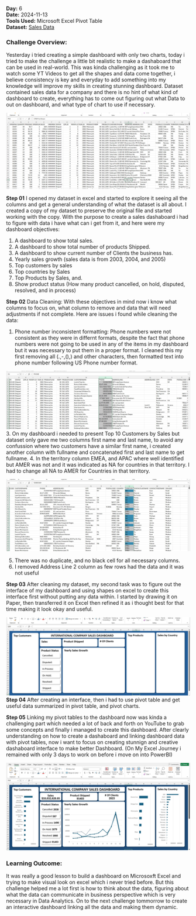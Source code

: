**Day:** 6  
**Date:** 2024-11-13  
**Tools Used:** Microsoft Excel Pivot Table  
**Dataset:** [Sales Data](https://www.kaggle.com/datasets/kyanyoga/sample-sales-data)

### Challenge Overview:
Yesterday i tried creating a simple dashboard with only two charts, today i tried to make the challenge a little bit realistic to make a dashaboard that can be used in real-world. This was kinda challenging as it took me to watch some YT Videos to get all the shapes and data come together, i believe consistency is key and everyday to add something into my knowledge will improve my skills in creating stunning dashboard.
Dataset contained sales data for a company and there is no hint of what kind of dashboard to create, everything has to come out figuring out what Data to out on dashboard, and what type of chart to use if necessary.

![Sales Data](https://github.com/ShafiiRJuma/30-Days-Challenge-Data-Analysis/blob/main/DaySixScreenshots/SalesDataRaw.jpg)

**Step 01**
I opened my dataset in excel and started to explore it seeing all the columns and get a general understanding of what the dataset is all about. I created a copy of my dataset to preserve the original file and started working with the copy. With the purpose to create a sales dashaboard i had to figure with data i have what can i get from it, and here were my dashboard objectives:
1. A dashboard to show total sales.
2. A dashboard to show total number of products Shipped.
3. A dashboard to show current number of Clients the business has.
4. Yearly sales growth (sales data is from 2003, 2004, and 2005)
5. Top customers by sales
6. Top countries by Sales
7. Top Products by Sales, and.
8. Show product status (How many product cancelled, on hold, disputed, resolved, and in process)

**Step 02**
Data Cleaning:
With these objectives in mind now i know what columns to focus on, what column to remove and data that will need adjustments if not complete. Here are issues i found while cleaning the data:
1. Phone number inconsistent formatting: Phone numbers were not consistent as they were in differnt formats, despite the fact that phone numbers were not going to be used in any of the items in my dashboard but it was necessary to put them in a proper format. I cleaned this my first removing all (.,-,(),) and other characters, then formatted text into phone number following US Phone number format.

![Phone Number Format](https://github.com/ShafiiRJuma/30-Days-Challenge-Data-Analysis/blob/main/DaySixScreenshots/SalesDataPhoneNumberFormat1.jpg)
3. On my dashboard i needed to present Top 10 Customers by Sales but dataset only gave me two columns first name and last name, to avoid any confussion where two customers have a similar first name, i created another column with fullname and concatenated first and last name to get fullname.
4. In the territory column EMEA, and APAC where well identified but AMER was not and it was indicated as NA for countries in that territory. I had to change all NA to AMER for Countries in that territory.

![Territoy Formatting](https://github.com/ShafiiRJuma/30-Days-Challenge-Data-Analysis/blob/main/DaySixScreenshots/SalesDataTerritoryFormatting.jpg)

5. There was no duplicate, and no black cell for all necessary columns.
6. I removed Address Line 2 column as few rows had the data and it was not useful

**Step 03**
After cleaning my dataset, my second task was to figure out the interface of my dashboard and using shapes on excel to create this interface first without putting any data within. I started by drawing it on Paper, then transferred it on Excel then refined it as i thought best for that time making it look okay and useful.

![Dashboard Interface](https://github.com/ShafiiRJuma/30-Days-Challenge-Data-Analysis/blob/main/DaySixScreenshots/SalesDataDashBoardInterface1.jpg)
**Step 04**
After creating an interface, then i had to use pivot table and get useful data summarized in pivot table, and pivot charts.

**Step 05**
Linking my pivot tables to the dashboard now was kinda a challenging part which needed a lot of back and forth on YouTube to grab some concepts and finally i managed to create this dashboard. After clearly understanding on how to create a dashaboard and linking dashboard data with pivot tables, now i want to focus on creating stunnign and creative dashaboard interface to make better Dashboard. (On My Excel Journey i remained with only 3 days to work on before i move on into PowerBI)

![Final Excel Dashboard](https://github.com/ShafiiRJuma/30-Days-Challenge-Data-Analysis/blob/main/DaySixScreenshots/SalesDataDashboard.jpg)
### Learning Outcome:
It was really a good lesson to build a dashboard on Microsoxft Excel and trying to make visual look on excel which i never tried before. But this challenge helped me a lot first is how to think about the data, figuring about what the data can communicate in business perspective which is very necessary in Data Analytics. On to the next challenge tommorrow to create an interactive dashboard linking all the data and making them dynamic.
